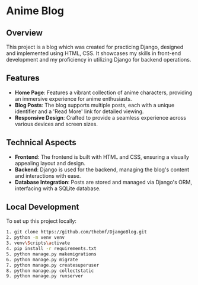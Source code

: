 # Anime Blog

## Overview
This project is a blog which was created for practicing Django, designed and implemented using HTML, CSS. It showcases my skills in front-end development and my proficiency in utilizing Django for backend operations.

## Features
- **Home Page**: Features a vibrant collection of anime characters, providing an immersive experience for anime enthusiasts.
- **Blog Posts**: The blog supports multiple posts, each with a unique identifier and a 'Read More' link for detailed viewing.
- **Responsive Design**: Crafted to provide a seamless experience across various devices and screen sizes.

## Technical Aspects
- **Frontend**: The frontend is built with HTML and CSS, ensuring a visually appealing layout and design.
- **Backend**: Django is used for the backend, managing the blog's content and interactions with ease.
- **Database Integration**: Posts are stored and managed via Django's ORM, interfacing with a SQLite database.

## Local Development
To set up this project locally:
```bash
1. git clone https://github.com/thebmf/DjangoBlog.git
2. python -m venv venv
3. venv\Scripts\activate
4. pip install -r requirements.txt
5. python manage.py makemigrations
6. python manage.py migrate
7. python manage.py createsuperuser
8. python manage.py collectstatic
9. python manage.py runserver
```

